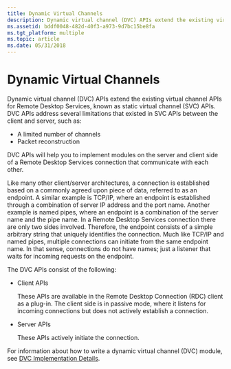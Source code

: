 ```yaml
---
title: Dynamic Virtual Channels
description: Dynamic virtual channel (DVC) APIs extend the existing virtual channel APIs for Remote Desktop Services, known as static virtual channel (SVC) APIs.
ms.assetid: bddf0048-482d-40f3-a973-9d7bc15be8fa
ms.tgt_platform: multiple
ms.topic: article
ms.date: 05/31/2018
---
```


# Dynamic Virtual Channels

Dynamic virtual channel (DVC) APIs extend the existing virtual channel APIs for Remote Desktop Services, known as static virtual channel (SVC) APIs. DVC APIs address several limitations that existed in SVC APIs between the client and server, such as:

-   A limited number of channels
-   Packet reconstruction

DVC APIs will help you to implement modules on the server and client side of a Remote Desktop Services connection that communicate with each other.

Like many other client/server architectures, a connection is established based on a commonly agreed upon piece of data, referred to as an endpoint. A similar example is TCP/IP, where an endpoint is established through a combination of server IP address and the port name. Another example is named pipes, where an endpoint is a combination of the server name and the pipe name. In a Remote Desktop Services connection there are only two sides involved. Therefore, the endpoint consists of a simple arbitrary string that uniquely identifies the connection. Much like TCP/IP and named pipes, multiple connections can initiate from the same endpoint name. In that sense, connections do not have names; just a listener that waits for incoming requests on the endpoint.

The DVC APIs consist of the following:

-   Client APIs

    These APIs are available in the Remote Desktop Connection (RDC) client as a plug-in. The client side is in passive mode, where it listens for incoming connections but does not actively establish a connection.

-   Server APIs

    These APIs actively initiate the connection.

For information about how to write a dynamic virtual channel (DVC) module, see [DVC Implementation Details](dvc-implementation-details.md).

 

 




